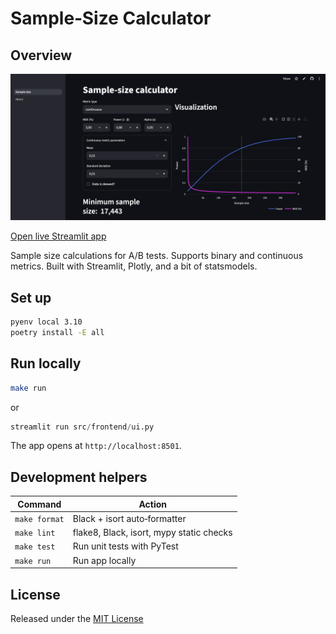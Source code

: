 # Sample‑Size Calculator

## Overview

![streamlit_app](./references/streamlit_promo.png)

[Open live Streamlit app](https://abcalculator-app.streamlit.app/)


Sample size calculations for A/B tests. 
Supports binary and continuous metrics.
Built with Streamlit, Plotly, and a bit of statsmodels.



## Set up

```bash
pyenv local 3.10
poetry install -E all
```

## Run locally

```bash
make run 
```
or
```python
streamlit run src/frontend/ui.py
```

The app opens at `http://localhost:8501`.

## Development helpers

| Command       | Action                                   |
|---------------|------------------------------------------|
| `make format` | Black + isort auto‑formatter             |
| `make lint`   | flake8, Black, isort, mypy static checks |
| `make test`   | Run unit tests with PyTest               |
| `make run`    | Run app locally                          |


## License

Released under the [MIT License](LICENSE)

